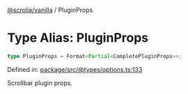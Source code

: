 [@scrolia/vanilla](../README.md) / PluginProps

# Type Alias: PluginProps

```ts
type PluginProps = Format<Partial<CompletePluginProps>>;
```

Defined in: [package/src/@types/options.ts:133](https://github.com/scrolia/vanilla/blob/d5b9981d7613b9946bfacdcfeac4dfdbcb0dbf18/package/src/@types/options.ts#L133)

Scrollbar plugin props.
